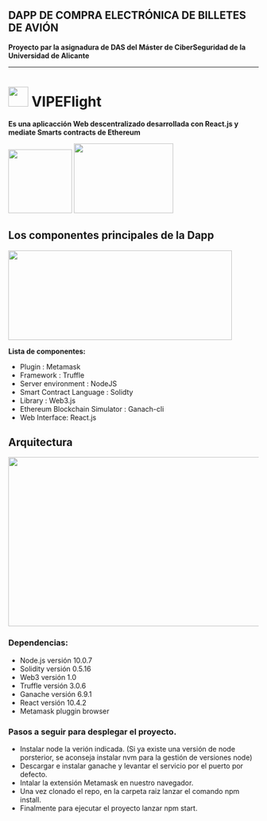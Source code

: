 ## DAPP DE COMPRA ELECTRÓNICA DE BILLETES DE AVIÓN

**Proyecto par la asignadura de DAS del Máster de CiberSeguridad de la Universidad de Alicante**
****
# <img src="https://i.ibb.co/wrwXbvJ/logo-icon-flau.png" height="40" width="40"> VIPEFlight


**Es una aplicacción Web descentralizado desarrollada con React.js y mediate Smarts contracts de Ethereum**

<img src="http://introtocrypto.com/wp-content/uploads/2017/08/ether@2x.png" height="128" width="128"> <img src="https://cdn.worldvectorlogo.com/logos/react.svg" height="140" width="200">



## Los componentes principales de la Dapp

<img src="https://miro.medium.com/proxy/1*pC2oiZ-7eZV1R9awbPO7eQ.png" height="180" width="450">

**Lista de componentes:**

* Plugin : Metamask
* Framework : Truffle
* Server environment : NodeJS
* Smart Contract Language : Solidty
* Library : Web3.js
* Ethereum Blockchain Simulator : Ganach-cli
* Web Interface: React.js

## Arquitectura
<img src="https://miro.medium.com/max/1040/1*7VYq1n8vlxcQIPhgOsx6Mw.png" height="340" width="600">


### Dependencias:
* Node.js versión 10.0.7
* Solidity versión 0.5.16
* Web3 versión 1.0
* Truffle versión 3.0.6
* Ganache versión 6.9.1
* React versión 10.4.2
* Metamask pluggin browser

### Pasos a seguir para desplegar el proyecto.
* Instalar node la verión indicada. (Si ya existe una versión de node porsterior, se aconseja instalar nvm para la gestión de versiones node)
* Descargar e instalar ganache y levantar el servicio por el puerto por defecto.
* Intalar la extensión Metamask en nuestro navegador.
* Una vez clonado el repo, en la carpeta raiz lanzar el comando npm install.
* Finalmente para ejecutar el proyecto lanzar npm start.
